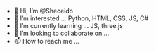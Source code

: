 - 👋 Hi, I’m @Sheceido
- 👀 I’m interested ... Python, HTML, CSS, JS, C#
- 🌱 I’m currently learning ... JS, three.js
- 💞️ I’m looking to collaborate on ...
- 📫 How to reach me ...

<!---
Sheceido/Sheceido is a ✨ special ✨ repository because its `README.md` (this file) appears on your GitHub profile.
You can click the Preview link to take a look at your changes.
--->
